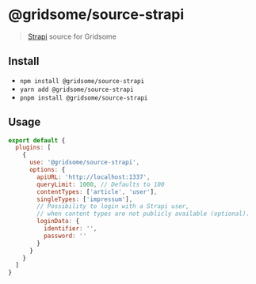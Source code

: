 # @gridsome/source-strapi

> [Strapi](https://strapi.io/) source for Gridsome

## Install

- `npm install @gridsome/source-strapi`
- `yarn add @gridsome/source-strapi`
- `pnpm install @gridsome/source-strapi`

## Usage

```js
export default {
  plugins: [
    {
      use: '@gridsome/source-strapi',
      options: {
        apiURL: 'http://localhost:1337',
        queryLimit: 1000, // Defaults to 100
        contentTypes: ['article', 'user'],
        singleTypes: ['impressum'],
        // Possibility to login with a Strapi user,
        // when content types are not publicly available (optional).
        loginData: {
          identifier: '',
          password: ''
        }
      }
    }
  ]
}
```
